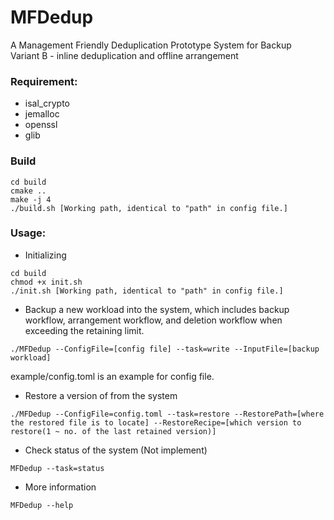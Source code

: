 # MFDedup
A Management Friendly Deduplication Prototype System for Backup    
Variant B - inline deduplication and offline arrangement

### Requirement:
+ isal_crypto
+ jemalloc
+ openssl
+ glib

### Build
```
cd build
cmake ..
make -j 4
./build.sh [Working path, identical to "path" in config file.]
```

### Usage:

+ Initializing
```
cd build
chmod +x init.sh
./init.sh [Working path, identical to "path" in config file.]
```

+ Backup a new workload into the system, which includes backup workflow, arrangement workflow, and deletion workflow when exceeding the retaining limit.
```
./MFDedup --ConfigFile=[config file] --task=write --InputFile=[backup workload]
```
example/config.toml is an example for config file.
     
+ Restore a version of from the system
```
./MFDedup --ConfigFile=config.toml --task=restore --RestorePath=[where the restored file is to locate] --RestoreRecipe=[which version to restore(1 ~ no. of the last retained version)]
```
+ Check status of the system (Not implement)
```
MFDedup --task=status
```
+ More information
```
MFDedup --help
```


